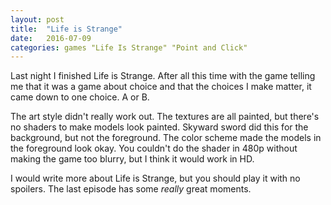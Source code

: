 ```yaml
---
layout: post
title:  "Life is Strange"
date:   2016-07-09
categories: games "Life Is Strange" "Point and Click"
---
```


Last night I finished Life is Strange. After all this time with the game telling me that it was a game about choice and that the choices I make matter, it came down to one choice. A or B.

The art style didn't really work out. The textures are all painted, but there's no shaders to make models look painted. Skyward sword did this for the background, but not the foreground. The color scheme made the models in the foreground look okay. You couldn't do the shader in 480p without making the game too blurry, but I think it would work in HD.

I would write more about Life is Strange, but you should play it with no spoilers. The last episode has some _really_ great moments.
